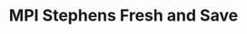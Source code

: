 ---
title: "MPI Stephens Fresh and Save"
url: /vaduthala-kochi/mpi-stephens-fresh-and-save/
shop: butcher
---